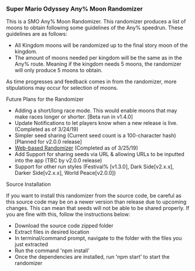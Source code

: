 <h3>Super Mario Odyssey Any% Moon Randomizer</h3>
<p>This is a SMO Any% Moon Randomizer. This randomizer produces a list of moons to obtain following some guidelines of the Any% speedrun. These guidelines are as follows:
<ul>
<li>All Kingdom moons will be randomized up to the final story moon of the kingdom.</li>
<li>The amount of moons needed per kingdom will be the same as in the Any% route. Meaning if the kingdom needs 5 moons, the randomizer will only produce 5 moons to obtain.</li>
</ul>
As time progresses and feedback comes in from the randomizer, more stipulations may occur for selection of moons.</p>
<p>Future Plans for the Randomizer
<ul>
<li>Adding a short/long race mode. This would enable moons that may make races longer or shorter. [Beta run in v1.4.0]</li>
<li>Update Notifications to let players know when a new release is live. (Completed as of 3/24/19)</li>
<li>Simpler seed sharing (Current seed count is a 100-character hash) [Planned for v2.0.0 release]</li>
<li><a href="https://smorando.rampantepsilon.site">Web-based Randomizer</a> (Completed as of 3/25/19)</li>
<li>Add Support for sharing seeds via URL & allowing URLs to be inputted into the app (TBC by v2.0.0 release)</li>
<li>Support for other run styles (Festival% [v1.3.0], Dark Side[v2.x.x], Darker Side[v2.x.x], World Peace[v2.0.0])</li>
</ul>
</p>
<p>Source Installation</p>
<p>If you want to install this randomizer from the source code, be careful as this source code may be on a newer version than release due to upcoming changes. This can mean that seeds will not be able to be shared properly. If you are fine with this, follow the instructions below:
<ul>
<li>Download the source code zipped folder</li>
<li>Extract files in desired location</li>
<li>In terminal/command prompt, navigate to the folder with the files you just extracted</li>
<li>Run the command 'npm install'</li>
<li>Once the dependencies are installed, run 'npm start' to start the randomizer</li>
</ul>
</p>

